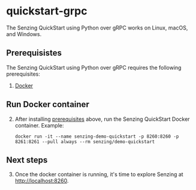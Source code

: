 # quickstart-grpc

The Senzing QuickStart using Python over gRPC works on Linux, macOS, and Windows.

## Prerequisistes

The Senzing QuickStart using Python over gRPC requires the following prerequisites:

1. [Docker]

## Run Docker container

2. After installing [prerequisites] above, run the Senzing QuickStart Docker container.
   Example:

    ```console
    docker run -it --name senzing-demo-quickstart -p 8260:8260 -p 8261:8261 --pull always --rm senzing/demo-quickstart

    ```

## Next steps

3. Once the docker container is running,
it's time to explore Senzing at
 [http://localhost:8260].

[Docker]: https://github.com/senzing-garage/knowledge-base/blob/main/WHATIS/docker.md
[http://localhost:8260]: http://localhost:8260
[prerequisites]: #prerequisistes

